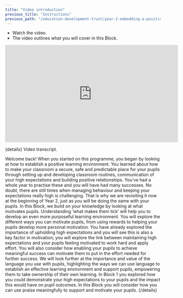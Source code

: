 ```yaml
---
title: "Video introduction"
previous_title: "Instructions"
previous_path: "/education-development-trust/year-2-embedding-a-positive-climate-for-learning/intro-ect-instructions"
---
```


- Watch the video.
- The video outlines what you will cover in this Block.

<iframe width="560" height="315" src="https://www.youtube.com/embed/0D1-qOpgA9M" title="YouTube video player" frameborder="0" allow="accelerometer; autoplay; clipboard-write; encrypted-media; gyroscope; picture-in-picture; web-share" allowfullscreen></iframe>


{details}
Video transcript.



<span style="font-weight: 400;">
  Welcome back! When you started on this programme, you began by looking at how
  to establish a positive learning environment. You learned about how to make
  your classroom a secure, safe and predictable place for your pupils through
  setting up and developing classroom routines, communication of your high
  expectations and building positive relationships. You’ve had a whole year to
  practise these and you will have had many successes. No doubt, there are still
  times when managing behaviour and keeping your expectations really high is
  challenging. That is why we are revisiting it now at the beginning of Year 2,
  just as you will be doing the same with your pupils.
</span>

<span style="font-weight: 400;">
  In this Block, we build on your knowledge by looking at what motivates pupils.
  Understanding ‘what makes them tick’ will help you to develop an even more
  purposeful learning environment. You will explore the different ways you can
  motivate pupils, from using rewards to helping your pupils develop more
  personal motivation. You have already explored the importance of upholding
  high expectations and you will see this is also a key factor in motivation;
  you will explore the link between maintaining high expectations and your
  pupils feeling motivated to work hard and apply effort. You will also consider
  how enabling your pupils to achieve meaningful success can motivate them to
  put in the effort needed for further success.
</span>

<span style="font-weight: 400;">
  We will look further at the importance and value of the language you use with
  pupils, highlighting the ways we can use language to establish an effective
  learning environment and support pupils, empowering them to take ownership of
  their own learning. In Block 1 you explored how you could demonstrate your
  high expectations to your pupils and the impact this would have on pupil
  outcomes. In this Block you will consider how you can use praise meaningfully
  to support and motivate your pupils.
</span>
 {/details}

